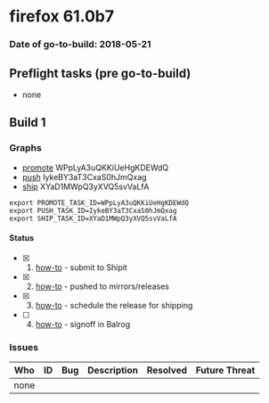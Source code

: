 # firefox 61.0b7

### Date of go-to-build: 2018-05-21

## Preflight tasks (pre go-to-build)
- none

## Build 1  

### Graphs
* [promote](https://tools.taskcluster.net/push-inspector/#/WPpLyA3uQKKiUeHgKDEWdQ) WPpLyA3uQKKiUeHgKDEWdQ
* [push](https://tools.taskcluster.net/push-inspector/#/IykeBY3aT3CxaS0hJmQxag) IykeBY3aT3CxaS0hJmQxag
* [ship](https://tools.taskcluster.net/push-inspector/#/XYaD1MWpQ3yXVQ5svVaLfA) XYaD1MWpQ3yXVQ5svVaLfA
```
export PROMOTE_TASK_ID=WPpLyA3uQKKiUeHgKDEWdQ
export PUSH_TASK_ID=IykeBY3aT3CxaS0hJmQxag
export SHIP_TASK_ID=XYaD1MWpQ3yXVQ5svVaLfA
```


#### Status
- [x] 1.  [how-to](https://wiki.mozilla.org/Release:Release_Automation_on_Mercurial:Starting_a_Release#Submit_to_Ship_It)  - submit to Shipit
- [x] 2.  [how-to](https://github.com/mozilla-releng/releasewarrior-2.0/blob/master/docs/release-promotion/desktop/howto.md#push-artifacts-to-releases-directory)  - pushed to mirrors/releases
- [x] 3.  [how-to](https://github.com/mozilla-releng/releasewarrior-2.0/blob/master/docs/release-promotion/desktop/howto.md#ship-the-release)  - schedule the release for shipping
- [ ] 4.  [how-to](https://github.com/mozilla-releng/releasewarrior-2.0/blob/master/docs/release-promotion/desktop/howto.md#obtain-sign-offs-for-changes)  - signoff in Balrog

### Issues
| Who                 | ID               | Bug                                                                 | Description                | Resolved                | Future Threat                |
| ------------------- | ---------------- | ------------------------------------------------------------------- | -------------------------- | ----------------------- | ---------------------------- |
| none | | | | | |

